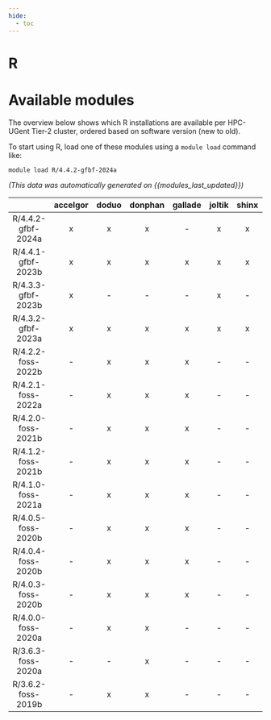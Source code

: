 ```yaml
---
hide:
  - toc
---
```


R
=

# Available modules


The overview below shows which R installations are available per HPC-UGent Tier-2 cluster, ordered based on software version (new to old).

To start using R, load one of these modules using a `module load` command like:

```shell
module load R/4.4.2-gfbf-2024a
```

*(This data was automatically generated on {{modules_last_updated}})*  

| |accelgor|doduo|donphan|gallade|joltik|shinx|skitty|
| :---: | :---: | :---: | :---: | :---: | :---: | :---: | :---: |
|R/4.4.2-gfbf-2024a|x|x|x|-|x|x|-|
|R/4.4.1-gfbf-2023b|x|x|x|x|x|x|x|
|R/4.3.3-gfbf-2023b|x|-|-|-|x|-|-|
|R/4.3.2-gfbf-2023a|x|x|x|x|x|x|x|
|R/4.2.2-foss-2022b|-|x|x|x|-|-|-|
|R/4.2.1-foss-2022a|-|x|x|x|-|-|-|
|R/4.2.0-foss-2021b|-|x|x|x|-|-|-|
|R/4.1.2-foss-2021b|-|x|x|x|-|-|-|
|R/4.1.0-foss-2021a|-|x|x|x|-|-|-|
|R/4.0.5-foss-2020b|-|x|x|x|-|-|-|
|R/4.0.4-foss-2020b|-|x|x|x|-|-|-|
|R/4.0.3-foss-2020b|-|x|x|x|-|-|-|
|R/4.0.0-foss-2020a|-|x|x|-|-|-|-|
|R/3.6.3-foss-2020a|-|-|x|-|-|-|-|
|R/3.6.2-foss-2019b|-|x|x|-|-|-|-|
